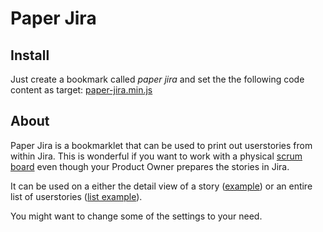 Paper Jira
==========

Install
-------
Just create a bookmark called _paper jira_ and set the the following code content as target: [paper-jira.min.js](http://github.com/caillou/paper-jira/blob/master/paper-jira.js)

About
-----
Paper Jira is a bookmarklet that can be used to print out userstories from within Jira. This is wonderful if you want to work with a physical [scrum board][1] even though your Product Owner prepares the stories in Jira.

It can be used on a either the detail view of a story ([example][2]) or an entire list of userstories ([list example][3]).

You might want to change some of the settings to your need.

[1]: http://blog.liip.ch/archive/2010/01/28/physical-scrum-board.html
[2]: https://jira.liip.ch/browse/SYM-10
[3]: http://liip.to/list